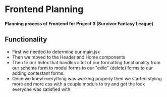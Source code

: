 # Frontend Planning

#### Planning process of Frontend for Project 3 (Survivor Fantasy League)

## Functionality
* First we needed to determine our main.jsx 
* Then we moved to the Header and Home components
* Then to our Index that handles a lot of our formatting functionality from our schema form to modul forms to  our "exile" (delete) forms to our adding contestant forms.
* Once we knew everything was working properly then we started styling more and more css with a couple moduls to try and get the look everyone was satisfied with. 